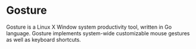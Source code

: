 # Gosture
Gosture is a Linux X Window system productivity tool, written in Go language. Gosture implements system-wide customizable mouse gestures as well as keyboard shortcuts. 

